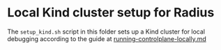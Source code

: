 # Local Kind cluster setup for Radius

The `setup_kind.sh` script in this folder sets up a Kind cluster for local debugging according to the guide at [running-controlplane-locally.md](https://github.com/radius-project/radius/blob/main/docs/contributing/contributing-code/contributing-code-control-plane/running-controlplane-locally.md)
